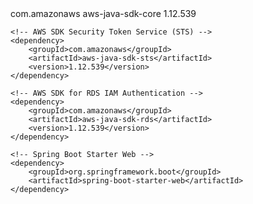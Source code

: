 <dependencies>
    <!-- AWS SDK Core -->
    <dependency>
        <groupId>com.amazonaws</groupId>
        <artifactId>aws-java-sdk-core</artifactId>
        <version>1.12.539</version> <!-- 确保使用兼容的版本 -->
    </dependency>
    
    <!-- AWS SDK Security Token Service (STS) -->
    <dependency>
        <groupId>com.amazonaws</groupId>
        <artifactId>aws-java-sdk-sts</artifactId>
        <version>1.12.539</version>
    </dependency>
    
    <!-- AWS SDK for RDS IAM Authentication -->
    <dependency>
        <groupId>com.amazonaws</groupId>
        <artifactId>aws-java-sdk-rds</artifactId>
        <version>1.12.539</version>
    </dependency>

    <!-- Spring Boot Starter Web -->
    <dependency>
        <groupId>org.springframework.boot</groupId>
        <artifactId>spring-boot-starter-web</artifactId>
    </dependency>
</dependencies>
